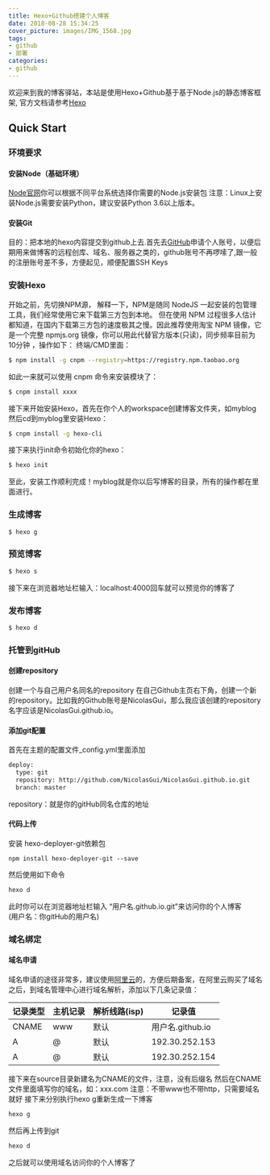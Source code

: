 ```yaml
---
title: Hexo+Github搭建个人博客
date: 2018-08-28 15:34:25
cover_picture: images/IMG_1568.jpg
tags:
- github
- 部署
categories:
- github
---
```

欢迎来到我的博客驿站，本站是使用Hexo+Github基于基于Node.js的静态博客框架, 官方文档请参考[Hexo](https://hexo.io)

## Quick Start

### 环境要求
#### 安装Node（基础环境）
[Node官网](https://nodejs.org/en/download/)你可以根据不同平台系统选择你需要的Node.js安装包
注意：Linux上安装Node.js需要安装Python，建议安装Python 3.6以上版本。
#### 安装Git
目的：把本地的hexo内容提交到github上去.首先去[GitHub](http://www.github.com)申请个人账号，以便后期用来做博客的远程创库、域名、服务器之类的，github账号不再啰嗦了,跟一般的注册账号差不多，方便起见，顺便配置SSH Keys

### 安装Hexo
开始之前，先切换NPM源， 解释一下，NPM是随同 NodeJS 一起安装的包管理工具，我们经常使用它来下载第三方包到本地。
但在使用 NPM 过程很多人估计都知道，在国内下载第三方包的速度极其之慢。因此推荐使用淘宝 NPM 镜像，它是一个完整 npmjs.org 镜像，你可以用此代替官方版本(只读)，同步频率目前为 10分钟 ，操作如下：
终端/CMD里面：
``` bash
$ npm install -g cnpm --registry=https://registry.npm.taobao.org
```
如此一来就可以使用 cnpm 命令来安装模块了：
``` bash
$ cnpm install xxxx
```
接下来开始安装Hexo，首先在你个人的workspace创建博客文件夹，如myblog
然后cd到myblog里安装Hexo：
``` bash
$ cnpm install -g hexo-cli
```
接下来执行init命令初始化你的hexo：
``` bash
$ hexo init
```
至此，安装工作顺利完成！myblog就是你以后写博客的目录，所有的操作都在里面进行。


### 生成博客

``` bash 
$ hexo g
```

### 预览博客

``` bash 
$ hexo s
```
接下来在浏览器地址栏输入：localhost:4000回车就可以预览你的博客了


### 发布博客

``` bash
$ hexo d
```
### 托管到gitHub
#### 创建repository
创建一个与自己用户名同名的repository
在自己Github主页右下角，创建一个新的repository。比如我的Github账号是NicolasGui，那么我应该创建的repository名字应该是NicolasGui.github.io。
#### 添加git配置
首先在主题的配置文件_config.yml里面添加
``` bash
deploy:
  type: git
  repository: http://github.com/NicolasGui/NicolasGui.github.io.git
  branch: master
```
repository：就是你的gitHub同名仓库的地址
#### 代码上传
安装 hexo-deployer-git依赖包
```
npm install hexo-deployer-git --save
```
然后使用如下命令

```` bash
hexo d
````
此时你可以在浏览器地址栏输入 “用户名.github.io.git”来访问你的个人博客  
(用户名：你gitHub的用户名)
### 域名绑定
#### 域名申请
域名申请的途径非常多，建议使用[阿里云](http://www.aliyun.com)的，方便后期备案，在阿里云购买了域名之后，到域名管理中心进行域名解析，添加以下几条记录值：

记录类型|主机记录|解析线路(isp)|记录值
-|-|-|-
CNAME|www|默认|用户名.github.io
A|@|默认|192.30.252.153
A|@|默认|192.30.252.154

接下来在source目录新建名为CNAME的文件，注意，没有后缀名
然后在CNAME文件里面填写你的域名，如：xxx.com   注意：不带www也不带http，只需要域名就好
接下来分别执行hexo g重新生成一下博客
``` bash
hexo g
```
然后再上传到git
``` bash
hexo d
```
之后就可以使用域名访问你的个人博客了
